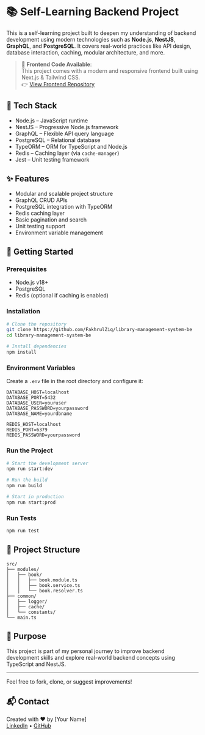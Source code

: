 # 📚 Self-Learning Backend Project

This is a self-learning project built to deepen my understanding of backend development using modern technologies such as **Node.js**, **NestJS**, **GraphQL**, and **PostgreSQL**. It covers real-world practices like API design, database interaction, caching, modular architecture, and more.

> 🔗 **Frontend Code Available**:  
> This project comes with a modern and responsive frontend built using Next.js & Tailwind CSS.  
> 👉 [View Frontend Repository](https://github.com/FakhrulZiq/library-management-system-fe)


## 🧰 Tech Stack

- Node.js – JavaScript runtime  
- NestJS – Progressive Node.js framework  
- GraphQL – Flexible API query language  
- PostgreSQL – Relational database  
- TypeORM – ORM for TypeScript and Node.js  
- Redis – Caching layer (via `cache-manager`)  
- Jest – Unit testing framework  

## ✨ Features

- Modular and scalable project structure  
- GraphQL CRUD APIs  
- PostgreSQL integration with TypeORM  
- Redis caching layer  
- Basic pagination and search  
- Unit testing support  
- Environment variable management  

## 🚀 Getting Started

### Prerequisites

- Node.js v18+  
- PostgreSQL  
- Redis (optional if caching is enabled)  

### Installation

```bash
# Clone the repository
git clone https://github.com/FakhrulZiq/library-management-system-be
cd library-management-system-be

# Install dependencies
npm install
```

### Environment Variables

Create a `.env` file in the root directory and configure it:

```env
DATABASE_HOST=localhost
DATABASE_PORT=5432
DATABASE_USER=youruser
DATABASE_PASSWORD=yourpassword
DATABASE_NAME=yourdbname

REDIS_HOST=localhost
REDIS_PORT=6379
REDIS_PASSWORD=yourpassword
```

### Run the Project

```bash
# Start the development server
npm run start:dev

# Run the build
npm run build

# Start in production
npm run start:prod
```

### Run Tests

```bash
npm run test
```

## 📁 Project Structure

```
src/
├── modules/
│   ├── book/
│   │   ├── book.module.ts
│   │   ├── book.service.ts
│   │   └── book.resolver.ts
├── common/
│   ├── logger/
│   ├── cache/
│   └── constants/
└── main.ts
```

## 📌 Purpose

This project is part of my personal journey to improve backend development skills and explore real-world backend concepts using TypeScript and NestJS.

---

Feel free to fork, clone, or suggest improvements!

## 📬 Contact

Created with ❤️ by [Your Name]  
[LinkedIn](https://www.linkedin.com/in/fakhrul-haziq/) • [GitHub](https://github.com/FakhrulZiq)


